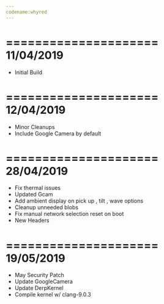 ```yaml
---
codename:whyred
---
```

=====================
    11/04/2019
=====================

* Initial Build

=====================
    12/04/2019
=====================

* Minor Cleanups
* Include Google Camera by default

=====================
    28/04/2019
=====================

* Fix thermal issues
* Updated Gcam
* Add ambient display on pick up , tilt , wave options
* Cleanup unneeded blobs
* Fix manual network selection reset on boot
* New Headers

=====================
    19/05/2019
=====================

* May Security Patch
* Update GoogleCamera
* Update DerpKernel
* Compile kernel w/ clang-9.0.3